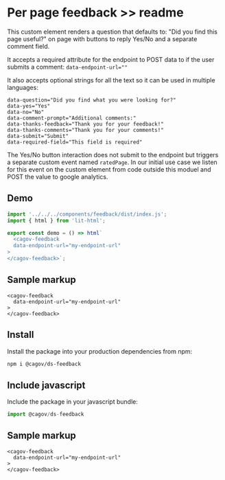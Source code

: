 # Per page feedback >> readme

This custom element renders a question that defaults to: "Did you find this page useful?" on page with buttons to reply Yes/No and a separate comment field.

It accepts a required attribute for the endpoint to POST data to if the user submits a comment: ```data-endpoint-url=""```

It also accepts optional strings for all the text so it can be used in multiple languages:

```
data-question="Did you find what you were looking for?"
data-yes="Yes"
data-no="No"
data-comment-prompt="Additional comments:"
data-thanks-feedback="Thank you for your feedback!"
data-thanks-comments="Thank you for your comments!"
data-submit="Submit"
data-required-field="This field is required"
```

The Yes/No button interaction does not submit to the endpoint but triggers a separate custom event named ```ratedPage```. In our initial use case we listen for this event on the custom element from code outside this moduel and POST the value to google analytics.

## Demo

```js script
import '../../../components/feedback/dist/index.js';
import { html } from 'lit-html';
```

```js story
export const demo = () => html`
  <cagov-feedback 
  data-endpoint-url="my-endpoint-url"
>
</cagov-feedback>`;
```

## Sample markup

```
<cagov-feedback 
  data-endpoint-url="my-endpoint-url"
>
</cagov-feedback>
```

## Install

Install the package into your production dependencies from npm:

```bash
npm i @cagov/ds-feedback
```

## Include javascript

Include the package in your javascript bundle:

```js
import @cagov/ds-feedback
```

## Sample markup

```
<cagov-feedback 
  data-endpoint-url="my-endpoint-url"
>
</cagov-feedback>
```